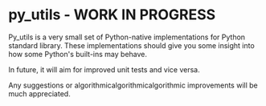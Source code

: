 # py_utils - WORK IN PROGRESS

Py_utils is a very small set of Python-native implementations for Python standard library. These implementations should give you some insight into how some Python's built-ins may behave.

In future, it will aim for improved unit tests and vice versa.

Any suggestions or algorithmicalgorithmicalgorithmic improvements will be much appreciated.
